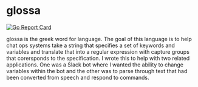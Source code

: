 # glossa

[![Go Report Card](https://goreportcard.com/badge/github.com/kai5263499/glossa)](https://goreportcard.com/report/github.com/kai5263499/glossa)

glossa is the greek word for language. The goal of this language is to help chat ops systems take a string that specifies a set of keywords and variables and translate that into a regular expression with capture groups that corersponds to the specification. I wrote this to help with two related applications. One was a Slack bot where I wanted the ability to change variables within the bot and the other was to parse through text that had been converted from speech and respond to commands.
